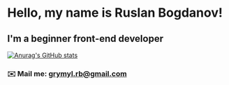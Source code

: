 # Hello, my name is Ruslan Bogdanov!

## I'm a beginner front-end developer

[![Anurag's GitHub stats](https://github-readme-stats.vercel.app/api?username=anuraghazra)](https://github.com/anuraghazra/github-readme-stats)

<!-- ## 💼 Portfolio in developing  -->
<!-- ## 📋 CV in developing -->

<!-- ### Main Skills and Technologies
![HTML]
![CSS]
![JS]
![ReactJS]
![GitHub] -->

### ✉️ Mail me: grymyl.rb@gmail.com

<!--
**XXXmez/XXXmez** is a ✨ _special_ ✨ repository because its `README.md` (this file) appears on your GitHub profile.

Here are some ideas to get you started:

- 🔭 I’m currently working on ...
- 🌱 I’m currently learning ...
- 👯 I’m looking to collaborate on ...
- 🤔 I’m looking for help with ...
- 💬 Ask me about ...
- 📫 How to reach me: ...
- 😄 Pronouns: ...
- ⚡ Fun fact: ...
-->
